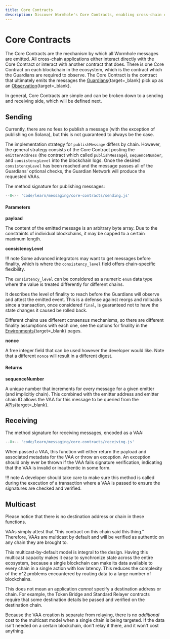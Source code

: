 ```yaml
---
title: Core Contracts
description: Discover Wormhole's Core Contracts, enabling cross-chain communication with message sending, receiving, and multicast features for efficient synchronization.
---
```


# Core Contracts

The Core Contracts are the mechanism by which all Wormhole messages are emitted. All cross-chain applications either interact directly with the Core Contract or interact with another contract that does. There is one Core Contract on each blockchain in the ecosystem, which is the contract which the Guardians are required to observe. The Core Contract is the contract that ultimately emits the messages the [Guardians](/learn/infrastructure/guardians/){target=\_blank} pick up as an [Observation](#){target=\_blank}.

In general, Core Contracts are simple and can be broken down to a sending and receiving side, which will be defined next. 

## Sending

Currently, there are no fees to publish a message (with the exception of publishing on Solana), but this is not guaranteed to always be the case.

The implementation strategy for `publishMessage` differs by chain. However, the general strategy consists of the Core Contract posting the `emitterAddress` (the contract which called `publishMessage`), `sequenceNumber`, and `consistencyLevel` into the blockchain logs. Once the desired `consistencyLevel` has been reached and the message passes all of the Guardians' optional checks, the Guardian Network will produce the requested VAAs.

The method signature for publishing messages:

```js
--8<-- 'code/learn/messaging/core-contracts/sending.js'
```

#### Parameters

**payload**

The content of the emitted message is an arbitrary byte array. Due to the constraints of individual blockchains, it may be capped to a certain maximum length.

**consistencyLevel**

!!! note
    Some advanced integrators may want to get messages before finality, which is where the `consistency_level` field offers chain-specific flexibility.

The `consistency_level` can be considered as a numeric `enum` data type where the value is treated differently for different chains.

It describes the level of finality to reach before the Guardians will observe and attest the emitted event. This is a defense against reorgs and rollbacks since a transaction, once considered `final`, is guaranteed not to have the state changes it caused be rolled back.

Different chains use different consensus mechanisms, so there are different finality assumptions with each one, see the options for finality in the [Environments](#){target=\_blank} pages. <!-- link to blockchain platforms -->

**nonce**

A free integer field that can be used however the developer would like. Note that a different `nonce` will result in a different digest.

#### Returns

**sequenceNumber**

A unique number that increments for every message for a given emitter (and implicitly chain). This combined with the emitter address and emitter chain ID allows the VAA for this message to be queried from the [APIs](#){target=\_blank}.

## Receiving

The method signature for receiving messages, encoded as a VAA:

```js
--8<-- 'code/learn/messaging/core-contracts/receiving.js'
```

When passed a VAA, this function will either return the payload and associated metadata for the VAA or throw an exception. An exception should only ever be thrown if the VAA fails signature verification, indicating that the VAA is invalid or inauthentic in some form.

!!! note
    A developer should take care to make sure this method is called during the execution of a transaction where a VAA is passed to ensure the signatures are checked and verified.

## Multicast

Please notice that there is no destination address or chain in these functions.

VAAs simply attest that "this contract on this chain said this thing." Therefore, VAAs are multicast by default and will be verified as authentic on any chain they are brought to.

This multicast-by-default model is integral to the design. Having this multicast capacity makes it easy to synchronize state across the entire ecosystem, because a single blockchain can make its data available to every chain in a single action with low latency. This reduces the complexity of the n^2 problems encountered by routing data to a large number of blockchains.

This does not mean an application _cannot_ specify a destination address or chain. For example, the Token Bridge and Standard Relayer contracts require that some destination details be passed and verified on the destination chain.

Because the VAA creation is separate from relaying, there is no _additional_ cost to the multicast model when a single chain is being targeted. If the data isn't needed on a certain blockchain, don't relay it there, and it won't cost anything.

